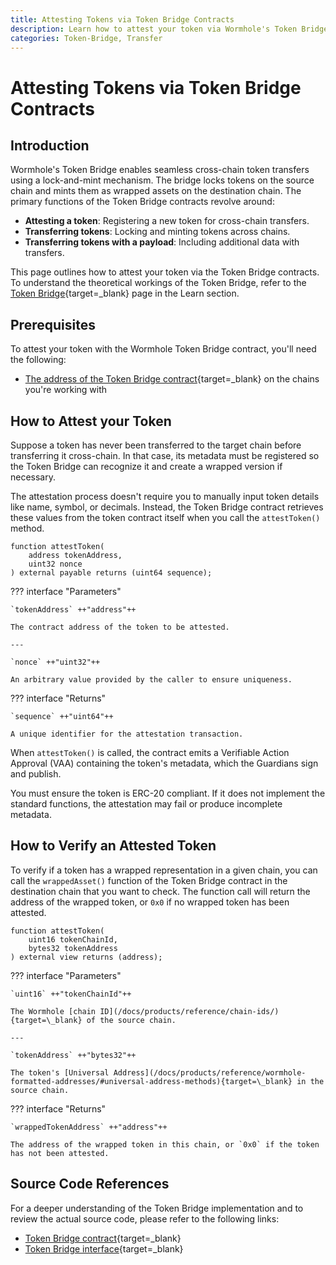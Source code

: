 ```yaml
---
title: Attesting Tokens via Token Bridge Contracts
description: Learn how to attest your token via Wormhole's Token Bridge for seamless multichain token transfers with a lock-and-mint mechanism and cross-chain asset management.
categories: Token-Bridge, Transfer
---
```


# Attesting Tokens via Token Bridge Contracts

## Introduction 

Wormhole's Token Bridge enables seamless cross-chain token transfers using a lock-and-mint mechanism. The bridge locks tokens on the source chain and mints them as wrapped assets on the destination chain. The primary functions of the Token Bridge contracts revolve around:

- **Attesting a token**: Registering a new token for cross-chain transfers.
- **Transferring tokens**: Locking and minting tokens across chains.
- **Transferring tokens with a payload**: Including additional data with transfers.

This page outlines how to attest your token via the Token Bridge contracts. To understand the theoretical workings of the Token Bridge, refer to the [Token Bridge](/docs/products/token-bridge/overview/){target=\_blank} page in the Learn section. 

## Prerequisites

To attest your token with the Wormhole Token Bridge contract, you'll need the following:

- [The address of the Token Bridge contract](/docs/products/reference/contract-addresses/#token-bridge){target=\_blank} on the chains you're working with


## How to Attest your Token

Suppose a token has never been transferred to the target chain before transferring it cross-chain. In that case, its metadata must be registered so the Token Bridge can recognize it and create a wrapped version if necessary.

The attestation process doesn't require you to manually input token details like name, symbol, or decimals. Instead, the Token Bridge contract retrieves these values from the token contract itself when you call the `attestToken()` method.

```solidity
function attestToken(
    address tokenAddress,
    uint32 nonce
) external payable returns (uint64 sequence);
```

??? interface "Parameters"

    `tokenAddress` ++"address"++
        
    The contract address of the token to be attested.

    ---

    `nonce` ++"uint32"++  

    An arbitrary value provided by the caller to ensure uniqueness.

??? interface "Returns"

    `sequence` ++"uint64"++
    
    A unique identifier for the attestation transaction.

When `attestToken()` is called, the contract emits a Verifiable Action Approval (VAA) containing the token's metadata, which the Guardians sign and publish.

You must ensure the token is ERC-20 compliant. If it does not implement the standard functions, the attestation may fail or produce incomplete metadata.

## How to Verify an Attested Token

To verify if a token has a wrapped representation in a given chain, you can call the `wrappedAsset()` function of the Token Bridge contract in the destination chain that you want to check. The function call will return the address of the wrapped token, or `0x0` if no wrapped token has been attested.

```wrappedAsset
function attestToken(
    uint16 tokenChainId,
    bytes32 tokenAddress
) external view returns (address);
```

??? interface "Parameters"

    `uint16` ++"tokenChainId"++
        
    The Wormhole [chain ID](/docs/products/reference/chain-ids/){target=\_blank} of the source chain.

    ---

    `tokenAddress` ++"bytes32"++  

    The token's [Universal Address](/docs/products/reference/wormhole-formatted-addresses/#universal-address-methods){target=\_blank} in the source chain.

??? interface "Returns"

    `wrappedTokenAddress` ++"address"++
    
    The address of the wrapped token in this chain, or `0x0` if the token has not been attested.

## Source Code References

For a deeper understanding of the Token Bridge implementation and to review the actual source code, please refer to the following links:

- [Token Bridge contract](https://github.com/wormhole-foundation/wormhole/blob/main/ethereum/contracts/bridge/Bridge.sol){target=\_blank}
- [Token Bridge interface](https://github.com/wormhole-foundation/wormhole-solidity-sdk/blob/main/src/interfaces/ITokenBridge.sol){target=\_blank}
